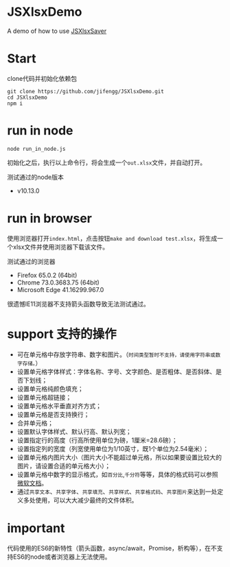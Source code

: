 # JSXlsxDemo
A demo of how to use [JSXlsxSaver](https://github.com/jifengg/JSXlsxSaver)

# Start

clone代码并初始化依赖包

```shell
git clone https://github.com/jifengg/JSXlsxDemo.git
cd JSXlsxDemo
npm i
```

# run in node

```shell
node run_in_node.js
```

初始化之后，执行以上命令行，将会生成一个`out.xlsx`文件，并自动打开。

测试通过的node版本
- v10.13.0

# run in browser

使用浏览器打开`index.html`，点击按钮`make and download test.xlsx`，将生成一个xlsx文件并使用浏览器下载该文件。

测试通过的浏览器
- Firefox 65.0.2 (64bit)
- Chrome 73.0.3683.75 (64bit)
- Microsoft Edge 41.16299.967.0

很遗憾IE11浏览器不支持箭头函数导致无法测试通过。

# support 支持的操作

- 可在单元格中存放字符串、数字和图片。（`时间类型暂时不支持，请使用字符串或数字存储。`）
- 设置单元格字体样式：字体名称、字号、文字颜色、是否粗体、是否斜体、是否下划线；
- 设置单元格纯颜色填充；
- 设置单元格超链接；
- 设置单元格水平垂直对齐方式；
- 设置单元格是否支持换行；
- 合并单元格；
- 设置默认字体样式、默认行高、默认列宽；
- 设置指定行的高度（行高所使用单位为磅，1厘米=28.6磅）；
- 设置指定列的宽度（列宽使用单位为1/10英寸，既1个单位为2.54毫米）；
- 设置单元格内图片大小（图片大小不能超过单元格，所以如果要设置比较大的图片，请设置合适的单元格大小）；
- 设置单元格中数字的显示格式，如`百分比`,`千分符`等等，具体的格式码可以参照[微软文档](https://support.office.com/zh-cn/article/%E6%95%B0%E5%AD%97%E6%A0%BC%E5%BC%8F%E4%BB%A3%E7%A0%81-5026bbd6-04bc-48cd-bf33-80f18b4eae68)。
- 通过`共享文本`、`共享字体`、`共享填充`、`共享样式`、`共享格式码`、`共享图片`来达到一处定义多处使用，可以大大减少最终的文件体积。

# important

代码使用的ES6的新特性（箭头函数，async/await，Promise，析构等），在不支持ES6的node或者浏览器上无法使用。
